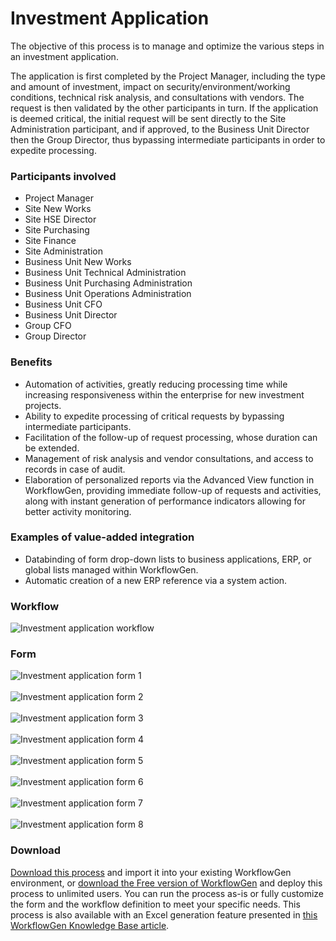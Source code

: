 # Investment Application

The objective of this process is to manage and optimize the various steps in an investment application.

The application is first completed by the Project Manager, including the type and amount of investment, impact on security&#47;environment&#47;working conditions, technical risk analysis, and consultations with vendors. The request is then validated by the other participants in turn. If the application is deemed critical, the initial request will be sent directly to the Site Administration participant, and if approved, to the Business Unit Director then the Group Director, thus bypassing intermediate participants in order to expedite processing.

### Participants involved

* Project Manager
* Site New Works
* Site HSE Director
* Site Purchasing
* Site Finance
* Site Administration
* Business Unit New Works
* Business Unit Technical Administration
* Business Unit Purchasing Administration
* Business Unit Operations Administration
* Business Unit CFO
* Business Unit Director
* Group CFO
* Group Director

### Benefits

* Automation of activities, greatly reducing processing time while increasing responsiveness within the enterprise for new investment projects.
* Ability to expedite processing of critical requests by bypassing intermediate participants.
* Facilitation of the follow-up of request processing, whose duration can be extended.
* Management of risk analysis and vendor consultations, and access to records in case of audit.
* Elaboration of personalized reports via the Advanced View function in WorkflowGen, providing immediate follow-up of requests and activities, along with instant generation of performance indicators allowing for better activity monitoring.

### Examples of value-added integration

* Databinding of form drop-down lists to business applications, ERP, or global lists managed within WorkflowGen.
* Automatic creation of a new ERP reference via a system action.

### Workflow
![Investment application workflow](assets/investment-app-workflow.png)

### Form
![Investment application form 1](assets/investment-app-form-1.png)<br /><br />
![Investment application form 2](assets/investment-app-form-2.png)<br /><br />
![Investment application form 3](assets/investment-app-form-3.png)<br /><br />
![Investment application form 4](assets/investment-app-form-4.png)<br /><br />
![Investment application form 5](assets/investment-app-form-5.png)<br /><br />
![Investment application form 6](assets/investment-app-form-6.png)<br /><br />
![Investment application form 7](assets/investment-app-form-7.png)<br /><br />
![Investment application form 8](assets/investment-app-form-8.png)



### Download

[Download this process](dist/investment-application-v1.xml.zip) and import it into your existing WorkflowGen environment, or [download the Free version of WorkflowGen](https://www.workflowgen.com/download-free-workflow-software/) and deploy this process to unlimited users. You can run the process as-is or fully customize the form and the workflow definition to meet your specific needs. This process is also available with an Excel generation feature presented in [this WorkflowGen Knowledge Base article](https://www.workflowgen.com/kb/generate-excel-file-form-gridview/).

